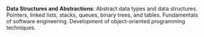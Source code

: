 **Data Structures and Abstractions**: Abstract data types and data structures. Pointers, linked lists, stacks, queues, binary trees, and tables. Fundamentals of software engineering. Development of object-oriented programming techniques.
